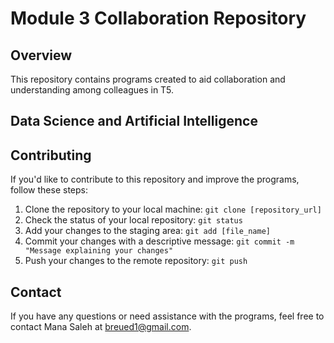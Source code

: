 # Module 3 Collaboration Repository

## Overview
This repository contains programs created to aid collaboration and understanding among colleagues in T5. 

## Data Science and Artificial Intelligence

## Contributing
If you'd like to contribute to this repository and improve the programs, follow these steps:
1. Clone the repository to your local machine: `git clone [repository_url]`
2. Check the status of your local repository: `git status`
3. Add your changes to the staging area: `git add [file_name]`
4. Commit your changes with a descriptive message: `git commit -m "Message explaining your changes"`
5. Push your changes to the remote repository: `git push`

## Contact
If you have any questions or need assistance with the programs, feel free to contact Mana Saleh at breued1@gmail.com.
